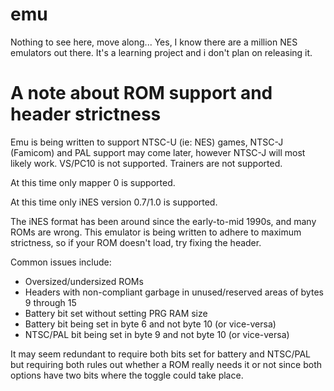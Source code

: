 # emu

Nothing to see here, move along... Yes, I know there are a million NES
emulators out there. It's a learning project and i don't plan on releasing it.

# A note about ROM support and header strictness

Emu is being written to support NTSC-U (ie: NES) games, NTSC-J (Famicom) and
PAL support may come later, however NTSC-J will most likely work.  VS/PC10 is
not supported.  Trainers are not supported.

At this time only mapper 0 is supported.

At this time only iNES version 0.7/1.0 is supported.

The iNES format has been around since the early-to-mid 1990s, and many ROMs are
wrong. This emulator is being written to adhere to maximum strictness, so if
your ROM doesn't load, try fixing the header.

Common issues include:
- Oversized/undersized ROMs
- Headers with non-compliant garbage in unused/reserved areas of bytes 9 
through 15
- Battery bit set without setting PRG RAM size
- Battery bit being set in byte 6 and not byte 10 (or vice-versa)
- NTSC/PAL bit being set in byte 9 and not byte 10 (or vice-versa)

It may seem redundant to require both bits set for battery and NTSC/PAL but 
requiring both rules out whether a ROM really needs it or not since both 
options have two bits where the toggle could take place.

